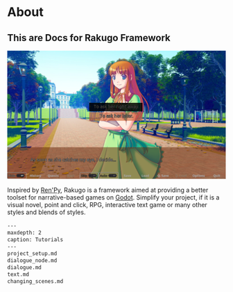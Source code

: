 # About

## This are Docs for Rakugo Framework

![](_images/the_question2.png)

Inspired by [Ren'Py](https://www.renpy.org),
Rakugo is a framework aimed at providing a better
toolset for narrative-based games on
[Godot](https://godotengine.org).
Simplify your project, if it is a visual novel,
point and click, RPG, interactive text game or
many other styles and blends of styles.

```{toctree}
---
maxdepth: 2
caption: Tutorials
---
project_setup.md
dialogue_node.md
dialogue.md
text.md
changing_scenes.md
```

